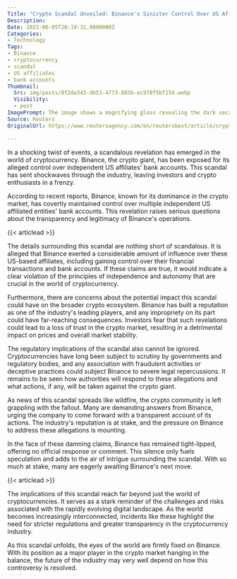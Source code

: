 ```yaml
---
Title: "Crypto Scandal Unveiled: Binance's Sinister Control Over US Affiliates' Bank Accounts Revealed!"
Description: 
Date: 2023-06-05T20:19:31.0000000Z
Categories:
- Technology
Tags:
- Binance
- cryptocurrency
- scandal
- US affiliates
- bank accounts
Thumbnail:
  Src: img/posts/8f2da343-db51-4773-883b-ec978f5bf254.webp
  Visibility:
  - post
ImagePrompt: The image shows a magnifying glass revealing the dark secrets of a cryptocurrency icon, with an ominous shadow looming in the background.
Source: Reuters
OriginalUrl: https://www.reutersagency.com/en/reutersbest/article/crypto-giant-binance-controlled-independent-us-affiliates-bank-accounts/

---
```

In a shocking twist of events, a scandalous revelation has emerged in the world of cryptocurrency. Binance, the crypto giant, has been exposed for its alleged control over independent US affiliates' bank accounts. This scandal has sent shockwaves through the industry, leaving investors and crypto enthusiasts in a frenzy.

According to recent reports, Binance, known for its dominance in the crypto market, has covertly maintained control over multiple independent US affiliated entities' bank accounts. This revelation raises serious questions about the transparency and legitimacy of Binance's operations.

{{< articlead >}}

The details surrounding this scandal are nothing short of scandalous. It is alleged that Binance exerted a considerable amount of influence over these US-based affiliates, including gaining control over their financial transactions and bank accounts. If these claims are true, it would indicate a clear violation of the principles of independence and autonomy that are crucial in the world of cryptocurrency.

Furthermore, there are concerns about the potential impact this scandal could have on the broader crypto ecosystem. Binance has built a reputation as one of the industry's leading players, and any impropriety on its part could have far-reaching consequences. Investors fear that such revelations could lead to a loss of trust in the crypto market, resulting in a detrimental impact on prices and overall market stability.

The regulatory implications of the scandal also cannot be ignored. Cryptocurrencies have long been subject to scrutiny by governments and regulatory bodies, and any association with fraudulent activities or deceptive practices could subject Binance to severe legal repercussions. It remains to be seen how authorities will respond to these allegations and what actions, if any, will be taken against the crypto giant.

As news of this scandal spreads like wildfire, the crypto community is left grappling with the fallout. Many are demanding answers from Binance, urging the company to come forward with a transparent account of its actions. The industry's reputation is at stake, and the pressure on Binance to address these allegations is mounting.

In the face of these damning claims, Binance has remained tight-lipped, offering no official response or comment. This silence only fuels speculation and adds to the air of intrigue surrounding the scandal. With so much at stake, many are eagerly awaiting Binance's next move.

{{< articlead >}}

The implications of this scandal reach far beyond just the world of cryptocurrencies. It serves as a stark reminder of the challenges and risks associated with the rapidly evolving digital landscape. As the world becomes increasingly interconnected, incidents like these highlight the need for stricter regulations and greater transparency in the cryptocurrency industry.

As this scandal unfolds, the eyes of the world are firmly fixed on Binance. With its position as a major player in the crypto market hanging in the balance, the future of the industry may very well depend on how this controversy is resolved.
